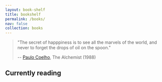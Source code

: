 ```yaml
---
layout: book-shelf
title: bookshelf
permalink: /books/
nav: false
collection: books
---
```


> "The secret of happpiness is to see all the marvels of the world, and never to forget the drops of oil on the spoon."
>
> -- [Paulo Coelho](https://paulocoelhoblog.com/2019/04/30/the-two-drops-of-oil-3/), The Alchemist (1988) 

<!-- ## Books that I am reading, have read, or will read -->

## Currently reading